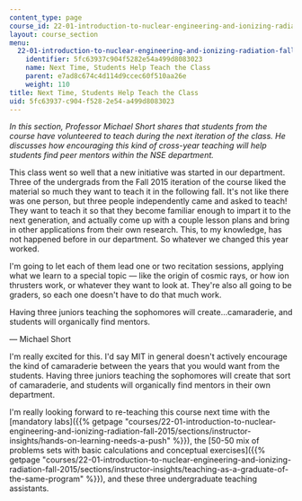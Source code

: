 ```yaml
---
content_type: page
course_id: 22-01-introduction-to-nuclear-engineering-and-ionizing-radiation-fall-2015
layout: course_section
menu:
  22-01-introduction-to-nuclear-engineering-and-ionizing-radiation-fall-2015:
    identifier: 5fc63937c904f5282e54a499d8083023
    name: Next Time, Students Help Teach the Class
    parent: e7ad8c674c4d114d9ccec60f510aa26e
    weight: 110
title: Next Time, Students Help Teach the Class
uid: 5fc63937-c904-f528-2e54-a499d8083023
---
```


_In this section, Professor Michael Short shares that students from the course have volunteered to teach during the next iteration of the class. He discusses how encouraging this kind of cross-year teaching will help students find peer mentors within the NSE department._

This class went so well that a new initiative was started in our department. Three of the undergrads from the Fall 2015 iteration of the course liked the material so much they want to teach it in the following fall. It's not like there was one person, but three people independently came and asked to teach! They want to teach it so that they become familiar enough to impart it to the next generation, and actually come up with a couple lesson plans and bring in other applications from their own research. This, to my knowledge, has not happened before in our department. So whatever we changed this year worked.

I'm going to let each of them lead one or two recitation sessions, applying what we learn to a special topic — like the origin of cosmic rays, or how ion thrusters work, or whatever they want to look at. They're also all going to be graders, so each one doesn't have to do that much work.

Having three juniors teaching the sophomores will create…camaraderie, and students will organically find mentors.

— Michael Short

I'm really excited for this. I'd say MIT in general doesn't actively encourage the kind of camaraderie between the years that you would want from the students. Having three juniors teaching the sophomores will create that sort of camaraderie, and students will organically find mentors in their own department.

I'm really looking forward to re-teaching this course next time with the [mandatory labs]({{% getpage "courses/22-01-introduction-to-nuclear-engineering-and-ionizing-radiation-fall-2015/sections/instructor-insights/hands-on-learning-needs-a-push" %}}), the [50-50 mix of problems sets with basic calculations and conceptual exercises]({{% getpage "courses/22-01-introduction-to-nuclear-engineering-and-ionizing-radiation-fall-2015/sections/instructor-insights/teaching-as-a-graduate-of-the-same-program" %}}), and these three undergraduate teaching assistants.